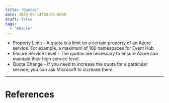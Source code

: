 ```yaml
---
title: "Quotas"
date: 2023-05-14T00:05-0800
draft: false
tags: 
  - "#Azure"
---
```


- Property Limit - A quota is a limit on a certain property of an Azure service. For example, a maximum of 100 namespaces for Event Hub
- Ensure Service Level - The quotas are necessary to ensure Azure can maintain their high service level.
- Quota Change - If you need to increase the quota for a particular service, you can ask Microsoft to increase them.

---
# References
